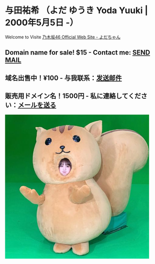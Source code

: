 # 与田祐希 （よだ ゆうき Yoda Yuuki | 2000年5月5日 -）
Welcome to Visite 
<a href="http://www.nogizaka46.com/member/detail/yodayuuki.php" target="_blank">乃木坂46 Official Web Site - よだちゃん</a>
## Domain name for sale! $15 - Contact me: [SEND MAIL](mailto:van4hc@gmail.com)
## 域名出售中！¥100 - 与我联系：[发送邮件](mailto:van4hc@gmail.com)
## 販売用ドメイン名！1500円 - 私に連絡してください：[メールを送る](mailto:van4hc@gmail.com)
![](https://github.com/yodayuki/yodayuki.github.io/blob/master/G07igNo%20-%20Imgur.jpg)
